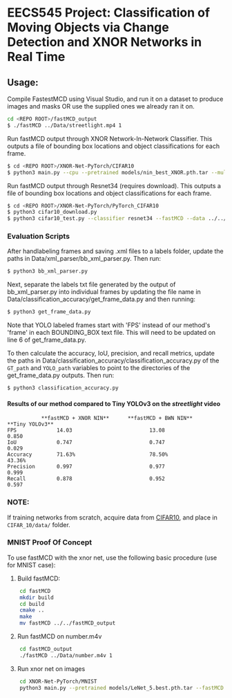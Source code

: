 # EECS545 Project: Classification of Moving Objects via Change Detection and XNOR Networks in Real Time

## Usage:
Compile FastestMCD using Visual Studio, and run it on a dataset to produce images and masks OR use the supplied ones we already ran it on.
```bash
cd <REPO ROOT>/fastMCD_output
$ ./fastMCD ../Data/streetlight.mp4 1
```

Run fastMCD output through XNOR Network-In-Network Classifier. This outputs a file of bounding box locations and object classifications for each frame.
```bash
$ cd <REPO ROOT>/XNOR-Net-PyTorch/CIFAR10
$ python3 main.py --cpu --pretrained models/nin_best_XNOR.pth.tar --multi_fastMCD ../../fastMCD_output/streetlight_results --label 1
```

Run fastMCD output through Resnet34 (requires download). This outputs a file of bounding box locations and object classifications for each frame.
```bash
$ cd <REPO ROOT>/XNOR-Net-PyTorch/PyTorch_CIFAR10
$ python3 cifar10_download.py
$ python3 cifar10_test.py --classifier resnet34 --fastMCD --data ../../fastMCD_output/streetlight_results --label 1
```

### Evaluation Scripts
After handlabeling frames and saving .xml files to a labels folder, update the paths in Data/xml_parser/bb_xml_parser.py. Then run:
```bash
$ python3 bb_xml_parser.py
```
Next, separate the labels txt file generated by the output of bb_xml_parser.py into individual frames by updating the file name in Data/classification_accuracy/get_frame_data.py and then running:
```bash
$ python3 get_frame_data.py
```
Note that YOLO labeled frames start with 'FPS' instead of our method's 'frame' in each BOUNDING_BOX text file. This will need to be updated on line 6 of get_frame_data.py. 

To then calculate the accuracy, IoU, precision, and recall metrics, update the paths in Data/classification_accuracy/classification_accuracy.py of the `GT_path` and `YOLO_path` variables to point to the directories of the get_frame_data.py outputs. Then run:
```bash
$ python3 classification_accuracy.py
```
#### Results of our method compared to Tiny YOLOv3 on the *streetlight* video
```
           **fastMCD + XNOR NIN**      **fastMCD + BWN NIN**        **Tiny YOLOv3**
FPS             14.03                         13.08                      0.850
IoU             0.747                         0.747                      0.029
Accuracy        71.63%                        78.50%                     43.36%
Precision       0.997                         0.977                      0.999
Recall          0.878                         0.952                      0.597
```

### NOTE:
If training networks from scratch, acquire data from [CIFAR10](https://www.cs.toronto.edu/~kriz/cifar.html), and place in `CIFAR_10/data/` folder.
### MNIST Proof Of Concept
To use fastMCD with the xnor net, use the following basic procedure (use for MNIST case):

1) Build fastMCD:
```bash
    cd fastMCD
    mkdir build
    cd build
    cmake ..
    make
    mv fastMCD ../../fastMCD_output
```

2) Run fastMCD on number.m4v
```bash
    cd fastMCD_output
    ./fastMCD ../Data/number.m4v 1
```

3) Run xnor net on images
```bash
    cd XNOR-Net-PyTorch/MNIST
    python3 main.py --pretrained models/LeNet_5.best.pth.tar --fastMCD ../fastMCD_output/results/
```

